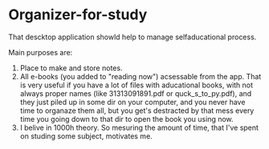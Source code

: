 # Organizer-for-study

That descktop application showld help to manage selfaducational process.

Main purposes are:
1. Place to make and store notes.
2. All e-books (you added to "reading now") acsessable from the app. That is very useful if you have a lot of files with aducational books, with not always proper names 
(like 31313091891.pdf or quck_s_to_py.pdf), and they just piled up in some dir on your computer, and you never have time to organaze them all, but you get's destracted by that
mess every time you going down to that dir to open the book you using now.
3. I belive in 1000h theory. So mesuring the amount of time, that I've spent on studing some subject, motivates me.
